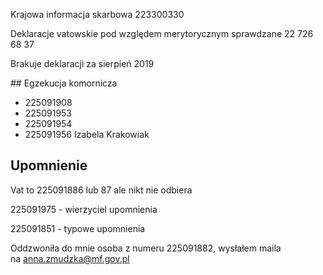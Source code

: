 Krajowa informacja skarbowa 223300330

Deklaracje vatowskie pod względem merytorycznym sprawdzane 22 726 68 37

Brakuje deklaracji za sierpień 2019

## Egzekucja komornicza

- 225091908
- 225091953
- 225091954
- 225091956 Izabela Krakowiak

## Upomnienie

Vat to 225091886 lub 87 ale nikt nie odbiera

225091975 - wierzyciel upomnienia

225091851 - typowe upomnienia

Oddzwoniła do mnie osoba z numeru 225091882, wysłałem maila na anna.zmudzka@mf.gov.pl

